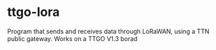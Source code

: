 # ttgo-lora
Program that sends and receives data through LoRaWAN, using a TTN public gateway. Works on a TTGO V1.3 borad
